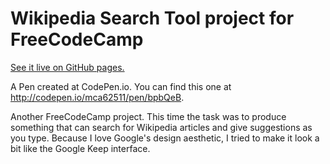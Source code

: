 # Wikipedia Search Tool project for FreeCodeCamp

[See it live on GitHub pages.](https://mca62511.github.io/wikipedia-search)

A Pen created at CodePen.io. You can find this one at http://codepen.io/mca62511/pen/bpbQeB.

 Another FreeCodeCamp project. This time the task was to produce something that can search for Wikipedia articles and give suggestions as you type. Because I love Google's design aesthetic, I tried to make it look a bit like the Google Keep interface. 
